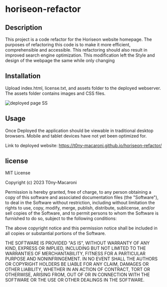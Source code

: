 # horiseon-refactor

## Description

This project is a code refactor for the Horiseon website homepage.   The purposes of refactoring this code is to make it more efficient, comprehensible and accessible.  This refactoring should also result in improved search engine optimization. This modification left the Style and design of the webpage the same while only changing 

## Installation

Upload index.html, license.txt, and assets folder to the deployed webserver.  The assets folder contains images and CSS files.

![deployed page SS](./assets/images/Screencap.png)





## Usage

Once Deployed the application should be viewable in traditional desktop browsers. Mobile and tablet devices have not yet been optimized for.

Link to deployed website: https://t0ny-macaroni.github.io/horiseon-refactor/

## license


MIT License

Copyright (c) 2023 T0ny-Macaroni

Permission is hereby granted, free of charge, to any person obtaining a copy
of this software and associated documentation files (the "Software"), to deal
in the Software without restriction, including without limitation the rights
to use, copy, modify, merge, publish, distribute, sublicense, and/or sell
copies of the Software, and to permit persons to whom the Software is
furnished to do so, subject to the following conditions:

The above copyright notice and this permission notice shall be included in all
copies or substantial portions of the Software.

THE SOFTWARE IS PROVIDED "AS IS", WITHOUT WARRANTY OF ANY KIND, EXPRESS OR
IMPLIED, INCLUDING BUT NOT LIMITED TO THE WARRANTIES OF MERCHANTABILITY,
FITNESS FOR A PARTICULAR PURPOSE AND NONINFRINGEMENT. IN NO EVENT SHALL THE
AUTHORS OR COPYRIGHT HOLDERS BE LIABLE FOR ANY CLAIM, DAMAGES OR OTHER
LIABILITY, WHETHER IN AN ACTION OF CONTRACT, TORT OR OTHERWISE, ARISING FROM,
OUT OF OR IN CONNECTION WITH THE SOFTWARE OR THE USE OR OTHER DEALINGS IN THE
SOFTWARE.